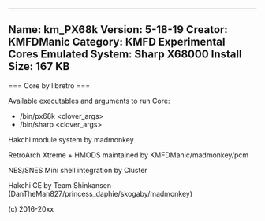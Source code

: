 -----------------------
Name: km_PX68k
Version: 5-18-19
Creator: KMFDManic
Category: KMFD Experimental Cores
Emulated System: Sharp X68000
Install Size: 167 KB
-----------------------
=== Core by libretro ===

Available executables and arguments to run Core:
- /bin/px68k <rom> <clover_args>
- /bin/sharp <rom> <clover_args>

Hakchi module system by madmonkey

RetroArch Xtreme + HMODS maintained by KMFDManic/madmonkey/pcm

NES/SNES Mini shell integration by Cluster

Hakchi CE by Team Shinkansen (DanTheMan827/princess_daphie/skogaby/madmonkey)

(c) 2016-20xx
